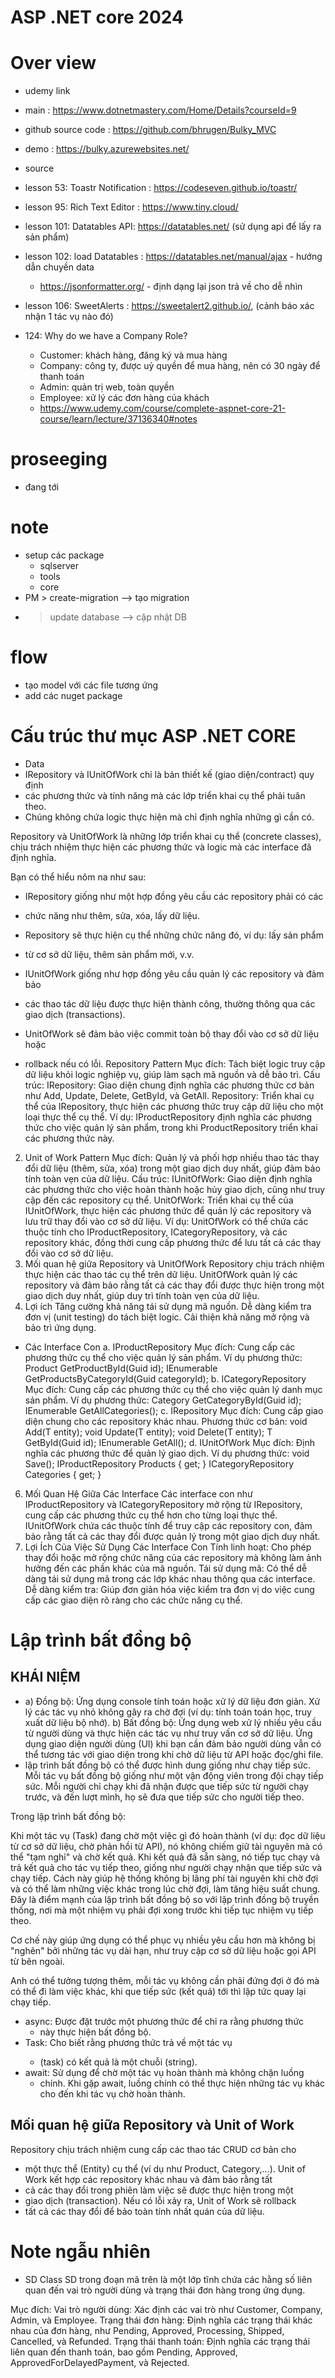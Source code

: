 # ASP .NET core 2024

# Over view
- udemy link
- main : https://www.dotnetmastery.com/Home/Details?courseId=9
- github source code : https://github.com/bhrugen/Bulky_MVC
- demo : https://bulky.azurewebsites.net/

- source
- lesson 53: Toastr Notification : https://codeseven.github.io/toastr/
- lesson 95: Rich Text Editor : https://www.tiny.cloud/
- lesson 101: Datatables API: https://datatables.net/ (sử dụng api để lấy ra sản phẩm)
- lesson 102: load Datatables : https://datatables.net/manual/ajax - hướng dẫn chuyền data
	-	https://jsonformatter.org/  - định dạng lại  json trả về cho dễ nhìn
- lesson 106: SweetAlerts : https://sweetalert2.github.io/, (cảnh báo xác nhận 1 tác vụ nào đó)
- 124: Why do we have a Company Role?
	- Customer: khách hàng, đăng ký và mua hàng
	- Company: công ty, được uỷ quyền để mua hàng, nên có 30 ngày để thanh toán
	- Admin: quản trị web, toàn quyền
	- Employee: xử lý các đơn hàng của khách
	- https://www.udemy.com/course/complete-aspnet-core-21-course/learn/lecture/37136340#notes
# proseeging
- đang tới 
# note
- setup các package
	+ sqlserver
	+ tools
	+ core
- PM > create-migration --> tạo migration
-	 > update database --> cập nhật DB

# flow
- tạo model với các file tương ứng
- add các nuget package


# Cấu trúc thư mục ASP .NET CORE
- Data
- IRepository và IUnitOfWork chỉ là bản thiết kế (giao diện/contract) quy định
- các phương thức và tính năng mà các lớp triển khai cụ thể phải tuân theo. 
- Chúng không chứa logic thực hiện mà chỉ định nghĩa những gì cần có.

Repository và UnitOfWork là những lớp triển khai cụ thể (concrete classes), 
chịu trách nhiệm thực hiện các phương thức và logic mà các interface đã định nghĩa.

Bạn có thể hiểu nôm na như sau:

- IRepository giống như một hợp đồng yêu cầu các repository phải có các 
- chức năng như thêm, sửa, xóa, lấy dữ liệu.

- Repository sẽ thực hiện cụ thể những chức năng đó, ví dụ: lấy sản phẩm
- từ cơ sở dữ liệu, thêm sản phẩm mới, v.v.

- IUnitOfWork giống như hợp đồng yêu cầu quản lý các repository và đảm bảo 
- các thao tác dữ liệu được thực hiện thành công, thường thông qua các giao dịch (transactions).

- UnitOfWork sẽ đảm bảo việc commit toàn bộ thay đổi vào cơ sở dữ liệu hoặc
- rollback nếu có lỗi.
 Repository Pattern
Mục đích: Tách biệt logic truy cập dữ liệu khỏi logic nghiệp vụ, giúp làm sạch mã nguồn và dễ bảo trì.
Cấu trúc:
IRepository: Giao diện chung định nghĩa các phương thức cơ bản như Add, Update, Delete, GetById, và GetAll.
Repository: Triển khai cụ thể của IRepository, thực hiện các phương thức truy cập dữ liệu cho một loại thực thể cụ thể.
Ví dụ: IProductRepository định nghĩa các phương thức cho việc quản lý sản phẩm, trong khi ProductRepository triển khai các phương thức này.
2. Unit of Work Pattern
Mục đích: Quản lý và phối hợp nhiều thao tác thay đổi dữ liệu (thêm, sửa, xóa) trong một giao dịch duy nhất, giúp đảm bảo tính toàn vẹn của dữ liệu.
Cấu trúc:
IUnitOfWork: Giao diện định nghĩa các phương thức cho việc hoàn thành hoặc hủy giao dịch, cũng như truy cập đến các repository cụ thể.
UnitOfWork: Triển khai cụ thể của IUnitOfWork, thực hiện các phương thức để quản lý các repository và lưu trữ thay đổi vào cơ sở dữ liệu.
Ví dụ: UnitOfWork có thể chứa các thuộc tính cho IProductRepository, ICategoryRepository, và các repository khác, đồng thời cung cấp phương thức để lưu tất cả các thay đổi vào cơ sở dữ liệu.
3. Mối quan hệ giữa Repository và UnitOfWork
Repository chịu trách nhiệm thực hiện các thao tác cụ thể trên dữ liệu.
UnitOfWork quản lý các repository và đảm bảo rằng tất cả các thay đổi được thực hiện trong một giao dịch duy nhất, giúp duy trì tính toàn vẹn của dữ liệu.
4. Lợi ích
Tăng cường khả năng tái sử dụng mã nguồn.
Dễ dàng kiểm tra đơn vị (unit testing) do tách biệt logic.
Cải thiện khả năng mở rộng và bảo trì ứng dụng.


- Các Interface Con
a. IProductRepository
Mục đích: Cung cấp các phương thức cụ thể cho việc quản lý sản phẩm.
Ví dụ phương thức:
Product GetProductById(Guid id);
IEnumerable<Product> GetProductsByCategoryId(Guid categoryId);
b. ICategoryRepository
Mục đích: Cung cấp các phương thức cụ thể cho việc quản lý danh mục sản phẩm.
Ví dụ phương thức:
Category GetCategoryById(Guid id);
IEnumerable<Category> GetAllCategories();
c. IRepository
Mục đích: Cung cấp giao diện chung cho các repository khác nhau.
Phương thức cơ bản:
void Add(T entity);
void Update(T entity);
void Delete(T entity);
T GetById(Guid id);
IEnumerable<T> GetAll();
d. IUnitOfWork
Mục đích: Định nghĩa các phương thức để quản lý giao dịch.
Ví dụ phương thức:
void Save();
IProductRepository Products { get; }
ICategoryRepository Categories { get; }
6. Mối Quan Hệ Giữa Các Interface
Các interface con như IProductRepository và ICategoryRepository mở rộng từ IRepository, cung cấp các phương thức cụ thể hơn cho từng loại thực thể.
IUnitOfWork chứa các thuộc tính để truy cập các repository con, đảm bảo rằng tất cả các thay đổi được quản lý trong một giao dịch duy nhất.
7. Lợi Ích Của Việc Sử Dụng Các Interface Con
Tính linh hoạt: Cho phép thay đổi hoặc mở rộng chức năng của các repository mà không làm ảnh hưởng đến các phần khác của mã nguồn.
Tái sử dụng mã: Có thể dễ dàng tái sử dụng mã trong các lớp khác nhau thông qua các interface.
Dễ dàng kiểm tra: Giúp đơn giản hóa việc kiểm tra đơn vị do việc cung cấp các giao diện rõ ràng cho các chức năng cụ thể.

# Lập trình bất đồng bộ
## KHÁI NIỆM
- a) Đồng bộ:
Ứng dụng console tính toán hoặc xử lý dữ liệu đơn giản.
Xử lý các tác vụ nhỏ không gây ra chờ đợi
	 (ví dụ: tính toán toán học, truy xuất dữ liệu bộ nhớ).
b) Bất đồng bộ:
Ứng dụng web xử lý nhiều yêu cầu từ người dùng và thực hiện các tác
	vụ như truy vấn cơ sở dữ liệu.
Ứng dụng giao diện người dùng (UI) khi bạn cần đảm bảo người 
	 dùng vẫn có thể tương tác với giao diện trong khi chờ dữ liệu từ API hoặc đọc/ghi file.
- lập trình bất đồng bộ có thể được hình dung giống như chạy tiếp sức.
Mỗi tác vụ bất đồng bộ giống như một vận động viên trong đội chạy
tiếp sức. Mỗi người chỉ chạy khi đã nhận được que tiếp sức từ người
chạy trước, và đến lượt mình, họ sẽ đưa que tiếp sức cho người tiếp theo.

Trong lập trình bất đồng bộ:

Khi một tác vụ (Task) đang chờ một việc gì đó hoàn thành (ví dụ: đọc dữ liệu từ cơ sở dữ liệu, chờ phản hồi từ API), nó không chiếm giữ tài nguyên mà có thể "tạm nghỉ" và chờ kết quả.
Khi kết quả đã sẵn sàng, nó tiếp tục chạy và trả kết quả cho tác vụ tiếp theo, giống như người chạy nhận que tiếp sức và chạy tiếp.
Cách này giúp hệ thống không bị lãng phí tài nguyên khi chờ đợi và có thể làm những việc khác trong lúc chờ đợi, làm tăng hiệu suất chung. Đây là điểm mạnh của lập trình bất đồng bộ so với lập trình đồng bộ truyền thống, nơi mà một nhiệm vụ phải đợi xong trước khi tiếp tục nhiệm vụ tiếp theo.

Cơ chế này giúp ứng dụng có thể phục vụ nhiều yêu cầu hơn mà không bị "nghẽn" bởi những tác vụ dài hạn, như truy cập cơ sở dữ liệu hoặc gọi API từ bên ngoài.

Anh có thể tưởng tượng thêm, mỗi tác vụ không cần phải đứng đợi ở đó mà có thể đi làm việc khác, khi que tiếp sức (kết quả) tới thì lập tức quay lại chạy tiếp.
- async: Được đặt trước một phương thức để chỉ ra rằng phương thức 
	- này thực hiện bất đồng bộ.
- Task<string>: Cho biết rằng phương thức trả về một tác vụ 
	- (task) có kết quả là một chuỗi (string).
- await: Sử dụng để chờ một tác vụ hoàn thành mà không chặn luồng
	- chính. Khi gặp await, luồng chính có thể thực hiện những tác vụ khác cho đến khi tác vụ chờ hoàn thành.


## Mối quan hệ giữa Repository và Unit of Work
Repository chịu trách nhiệm cung cấp các thao tác CRUD cơ bản cho 
- một thực thể (Entity) cụ thể (ví dụ như Product, Category,...).
Unit of Work kết hợp các repository khác nhau và đảm bảo rằng tất 
- cả các thay đổi trong phiên làm việc sẽ được thực hiện trong một 
- giao dịch (transaction). Nếu có lỗi xảy ra, Unit of Work sẽ rollback 
- tất cả các thay đổi để bảo toàn tính nhất quán của dữ liệu.

# Note ngẫu nhiên
- SD
Class SD trong đoạn mã trên là một lớp tĩnh chứa các hằng số liên quan đến vai trò người dùng 
và trạng thái đơn hàng trong ứng dụng.

Mục đích:
Vai trò người dùng: Xác định các vai trò như Customer, Company, Admin, và Employee.
Trạng thái đơn hàng: Định nghĩa các trạng thái khác nhau của đơn hàng, 
như Pending, Approved, Processing, Shipped, Cancelled, và Refunded.
Trạng thái thanh toán: Định nghĩa các trạng thái liên quan đến thanh toán,
bao gồm Pending, Approved, ApprovedForDelayedPayment, và Rejected.
